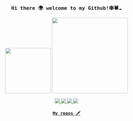 
<!--
**OB11TO/OB11TO** is a ✨ _special_ ✨ repository because its `README.md` (this file) appears on your GitHub profile.

Here are some ideas to get you started:

- 🔭 I’m currently working on ...
- 🌱 I’m currently learning ...
- 👯 I’m looking to collaborate on ...
- 🤔 I’m looking for help with ...
- 💬 Ask me about ...
- 📫 How to reach me: ...
- 😄 Pronouns: ...
- ⚡ Fun fact: ...
-->



<h3 align="center"><samp> Hi there 🌍 welcome to my Github!🕸🕷☁️ </samp></h3>


<p align="center">
<img width="150" src="https://media.giphy.com/media/fu8GmsXKFzgOjMgjLp/giphy.gif"> <img width="250" src="https://media.giphy.com/media/fvrL3qgQiMjg3GvBas/giphy.gif">
</p>

<p align="center">
<a href= "https://www.instagram.com/accounts/login/?next=/ob11to/"><img src="https://img.icons8.com/nolan/32/instagram-new.png"/>
<a href= "https://habr.com/ru/users/OB11TO/"><img src="https://img.icons8.com/nolan/32/twitter-circled.png"/>
<a href= "https://t.me/OB11TO"><img src="https://img.icons8.com/nolan/64/telegram-app.png"/>
<a href= "https://vk.com/ob11to"><img src="https://img.icons8.com/nolan/32/vk-circled.png"/>
</p>

<h4 align="center"><samp>
My repos 🗡
  </samp>
</h4>

